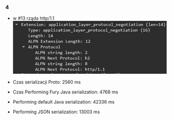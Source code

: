 ### 4

- w #13 rząda http/1.1
  ![alt text](image.png)

- Czas serializacji Proto: 2560 ms
- Czas Performing Fury Java serialization: 4768 ms
- Performing default Java serialization: 42336 ms
- Performing JSON serialization: 13003 ms
